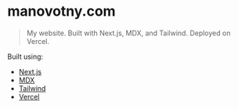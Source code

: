 # manovotny.com

> My website. Built with Next.js, MDX, and Tailwind. Deployed on Vercel.

Built using:

- [Next.js](https://nextjs.org/)
- [MDX](https://mdxjs.com/)
- [Tailwind](https://tailwindcss.com/)
- [Vercel](https://vercel.com/home)
